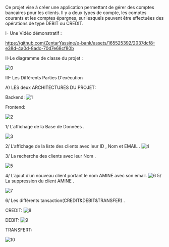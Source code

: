 
Ce projet vise à créer une application permettant de gérer des comptes bancaires pour les clients. Il y a deux types de compte, les comptes courants et les comptes épargnes, sur lesquels peuvent être effectuées des opérations de type DEBIT ou CREDIT.

I- Une Vidéo démonstratif :


https://github.com/ZentarYassine/e-bank/assets/165525392/2037dcf8-e38d-4a0d-8adc-70d7e68cf80b


II-Le diagramme de classe du projet :


![0](https://github.com/ZentarYassine/e-bank/assets/165525392/19d4c345-84f1-4358-9d6b-a5ac2ace70e3)



III- Les Différents Parties D'exécution

A) LES deux ARCHITECTURES DU PROJET:

Backend:
![1](https://github.com/ZentarYassine/e-bank/assets/165525392/1006d2e3-ae42-4de2-810f-e427197dbb7d)

Frontend:

![2](https://github.com/ZentarYassine/e-bank/assets/165525392/da52c122-ed4a-4346-8d06-291f12727916)


1/ L’affichage de la Base de Données .


![3](https://github.com/ZentarYassine/e-bank/assets/165525392/d28a7f51-0da3-44d4-84b3-7ce65da4e47b)

2/ L’affichage de la liste des clients avec leur ID , Nom et EMAIL . 
![4](https://github.com/ZentarYassine/e-bank/assets/165525392/ed15a45a-38af-42d3-8cfb-71313852e2ca)

3/ La recherche des clients avec leur Nom . 

![5](https://github.com/ZentarYassine/e-bank/assets/165525392/8fab5ff9-bdf2-4852-babe-3463b1f6b828)

4/ L’ajout d’un nouveau client portant le nom AMINE avec son email.
![6](https://github.com/ZentarYassine/e-bank/assets/165525392/4ce9b7c4-2e1d-4aa5-a614-6fa2776e08b3)
5/ La suppression du client AMINE .

![7](https://github.com/ZentarYassine/e-bank/assets/165525392/ae9bc423-a9bb-41fd-a0f0-d2c7060562a3)

6/ Les différents tansaction(CREDIT&DEBIT&TRANSFER) .

CREDIT:
![8](https://github.com/ZentarYassine/e-bank/assets/165525392/1ce3e092-1b62-45c4-aacc-de064dc65a6c)


DEBIT:
![9](https://github.com/ZentarYassine/e-bank/assets/165525392/c8c6a5fe-9fc1-4aa9-ab66-8a03bc02f43b)


TRANSFERT:


![10](https://github.com/ZentarYassine/e-bank/assets/165525392/ce5a7e75-e0ff-43c0-abc0-f80e2cee2ead)
